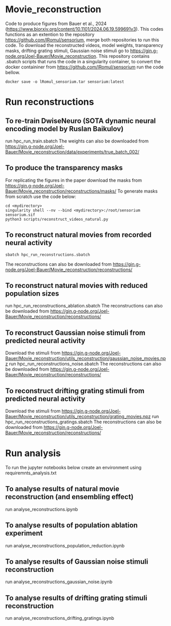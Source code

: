 # Movie_reconstruction
Code to produce figures from Bauer et al., 2024 (https://www.biorxiv.org/content/10.1101/2024.06.19.599691v3).
This codes functions as an extention to the repository https://github.com/lRomul/sensorium, merge both repositories to run this code.
To download the reconstructed videos, model weights, transparency masks, drifting grating stimuli, Gaussian noise stimuli go to https://gin.g-node.org/Joel-Bauer/Movie_reconstruction. 
This repository contains .sbatch scripts that runs the code in a singularity container, to convert the docker containiner from https://github.com/lRomul/sensorium run the code bellow.

```
docker save -o lRomul_sensorium.tar sensorium:latest
```
# Run reconstructions

## To re-train DwiseNeuro (SOTA dynamic neural encoding model by Ruslan Baikulov)
run hpc_run_train.sbatch
The weights can also be downloaded from https://gin.g-node.org/Joel-Bauer/Movie_reconstruction/data/experiments/true_batch_002/

## To produce the transparency masks
For replicating the figures in the paper download the masks from https://gin.g-node.org/Joel-Bauer/Movie_reconstruction/reconstructions/masks/
To generate masks from scratch use the code below:

```
cd <mydirectory>
singularity shell --nv --bind <mydirectory>:/root/sensorium sensorium.sif
python3 scripts/reconstruct_videos_natural.py
```

## To reconstruct natural movies from recorded neural activity
```
sbatch hpc_run_reconstructions.sbatch
```
The reconstructions can also be downloaded from https://gin.g-node.org/Joel-Bauer/Movie_reconstruction/reconstructions/

## To reconstruct natural movies with reduced population sizes
run hpc_run_reconstructions_ablation.sbatch
The reconstructions can also be downloaded from https://gin.g-node.org/Joel-Bauer/Movie_reconstruction/reconstructions/

## To reconstruct Gaussian noise stimuli from predicted neural activity
Download the stimuli from https://gin.g-node.org/Joel-Bauer/Movie_reconstruction/utils_reconstruction/gaussian_noise_movies.npz
run hpc_run_reconstructions_noise.sbatch
The reconstructions can also be downloaded from https://gin.g-node.org/Joel-Bauer/Movie_reconstruction/reconstructions/

## To reconstruct drifting grating stimuli from predicted neural activity
Download the stimuli from https://gin.g-node.org/Joel-Bauer/Movie_reconstruction/utils_reconstruction/grating_movies.npz
run hpc_run_reconstructions_gratings.sbatch
The reconstructions can also be downloaded from https://gin.g-node.org/Joel-Bauer/Movie_reconstruction/reconstructions/


# Run analysis
To run the jupyter notebooks below create an environment using requiremnts_analysis.txt

## To analyse results of natural movie reconstruction (and ensembling effect)
run analyse_reconstructions.ipynb

## To analyse results of population ablation experiment
run analyse_reconstructions_population_reduction.ipynb

## To analyse results of Gaussian noise stimuli reconstruction
run analyse_reconstructions_gaussian_noise.ipynb

## To analyse results of drifting grating stimuli reconstruction
run analyse_reconstructions_drifting_gratings.ipynb